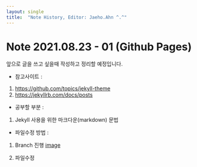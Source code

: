 ```yaml
---
layout: single
title:  "Note History, Editor: Jaeho.Ahn ^.^"
---
```


# Note 2021.08.23 - 01 (Github Pages)

앞으로 글을 쓰고 싶을때 작성하고 정리할 예정입니다.

* 참고사이트 :
1. https://github.com/topics/jekyll-theme
2. https://jekyllrb.com/docs/posts

* 공부할 부분 :
1. Jekyll 사용을 위한 마크다운(markdown) 문법

* 파일수정 방법 :
1. Branch 진행
  [image](https://user-images.githubusercontent.com/66652448/130463137-11628431-722d-442d-a79e-347196b65551.png)

2. 파일수정
   

